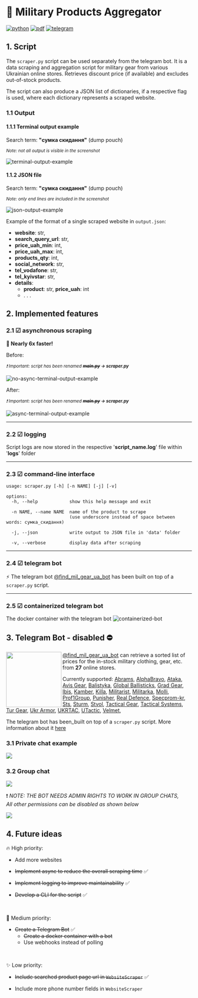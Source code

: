 # 🛒 Military Products Aggregator

[![python](https://img.shields.io/badge/Python-3.12.0-FFD43B)](https://www.python.org/downloads/release/python-3120/)
[![pdf](https://img.shields.io/badge/PDF-stores_scraping_information-f0463c)](assets/mil-gear-stores-scraping.pdf)
[![telegram](https://img.shields.io/badge/Telegram_Bot-Find_Military_Gear_UA-229ED9)](https://web.telegram.org/k/#@find_mil_gear_ua_bot)

## 1. Script

The `scraper.py` script can be used separately from the telegram bot. It is a data scraping and aggregation script for military gear from various Ukrainian online stores. Retrieves discount price (if available) and excludes out-of-stock products.

The script can also produce a JSON list of dictionaries, if a respective flag is used, where each dictionary represents a scraped website.

### 1.1 Output

#### 1.1.1 Terminal output example

Search term: __"сумка скидання"__ (dump pouch)

<sub>_Note: not all output is visible in the screenshot_</sub><br>

![terminal-output-example](assets/mil-products-scraper-cli-interface-example.png)

#### 1.1.2 JSON file

Search term: __"сумка скидання"__ (dump pouch)

<sub>_Note: only end lines are included in the screenshot_</sub>

![json-output-example](assets/mil-products-scraper-json-example.png)

Example of the format of a single scraped website in `output.json`:

- __website__: str,
- __search_query_url__: str,
- __price_uah_min__: int,
- __price_uah_max__: int,
- __products_qty__: int,
- __social_network__: str,
- __tel_vodafone__: str,
- __tel_kyivstar__: str,
- __details__:
  - __product__: str, __price_uah__: int
  - . . .

## 2. Implemented features

### 2.1 ☑ __asynchronous scraping__

__🚀 Nearly 6x faster!__

Before:

<sub>_❗ Important: script has been renamed __~~main.py~~ → scraper.py___</sub>

![no-async-terminal-output-example](assets/time-no-async.png)

After:

<sub>_❗ Important: script has been renamed __~~main.py~~ → scraper.py___</sub>

![async-terminal-output-example](assets/time-async.png)

***

### 2.2 ☑ __logging__

Script logs are now stored in the respective '__script_name.log__' file within '__logs__' folder

***

### 2.3 ☑ __command-line interface__

    usage: scraper.py [-h] [-n NAME] [-j] [-v]

    options:
      -h, --help            show this help message and exit
      
      -n NAME, --name NAME  name of the product to scrape
                            (use underscore instead of space between words: сумка_скидання)
      
      -j, --json            write output to JSON file in 'data' folder
      
      -v, --verbose         display data after scraping

***

### 2.4 ☑ __telegram bot__

⚡ The telegram bot [@find_mil_gear_ua_bot](https://web.telegram.org/k/#@find_mil_gear_ua_bot) has been built on top of a `scraper.py` script.

***

### 2.5 ☑ __containerized telegram bot__

The docker container with the telegram bot ![containerized-bot](assets/telegram-bot/docker-telegram-bot.png)

## 3. Telegram Bot - disabled  ⛔

<img src="assets/telegram-bot/telegram-bot-qr.jpg" width="150" align="left" margin="20px">

[@find_mil_gear_ua_bot](https://web.telegram.org/k/#@find_mil_gear_ua_bot) can retrieve a sorted list of prices for the in-stock military clothing, gear, etc. from __27__ online stores.

Currently supported:
[Abrams](https://abrams.com.ua), [AlphaBravo](https://alphabravo.com.ua), [Ataka](https://attack.kiev.ua), [Avis Gear](https://avisgear.com),
[Balistyka](https://globalballistics.com.ua), [Global Ballisticks](https://globalballistics.com.ua), [Grad Gear](https://gradgear.com.ua),
[Ibis](https://ibis.net.ua), [Kamber](https://kamber.com.ua), [Killa](https://killa.com.ua), [Militarist](https://militarist.ua),
[Militarka](https://militarka.com.ua), [Molli](https://molliua.com), [Prof1Group](https://prof1group.ua), [Punisher](https://punisher.com.ua),
[Real Defence](https://real-def.com), [Specprom-kr](https://specprom-kr.com.ua), [Sts](https://sts-gear.com), [Sturm](https://sturm.com.ua),
[Stvol](https://stvol.ua), [Tactical Gear](https://tacticalgear.ua), [Tactical Systems](https://tactical-systems.com.ua), [Tur Gear](https://turgear.com.ua/),
[Ukr Armor](https://ukrarmor.com.ua), [UKRTAC](https://ukrtac.com/en/), [UTactic](https://utactic.com), [Velmet](https://velmet.ua),

The telegram bot has been_built on top of a `scraper.py` script. More information about it [here](#1-script)
<br clear="left">

### 3.1 Private chat example

<img src="assets/telegram-bot/telegram-bot-showcase.png" align="left"><br clear="left">

### 3.2 Group chat

<img src="assets/telegram-bot/telegram-bot-group-1.png" align="left"><br clear="left">

❗ _NOTE: THE BOT NEEDS ADMIN RIGHTS TO WORK IN GROUP CHATS,<br>All other permissions can be disabled as shown below_

<img src="assets/telegram-bot/telegram-bot-group-2.png" width>

## 4. Future ideas

🔥 High priority:

- Add more websites

- ~~Implement async to reduce the overall scraping time~~ ✅

- ~~Implement logging to improve maintainability~~ ✅

- ~~Develop a CLI for the script~~ ✅

<br>

🌟 Medium priority:

- ~~Create a Telegram Bot~~ ✅
  - ~~Create a docker container with a bot~~
  - Use webhooks instead of polling

<br>

✨ Low priority:

- ~~Include searched product page url in `WebsiteScraper`~~ ✅

- Include more phone number fields in `WebsiteScraper`
